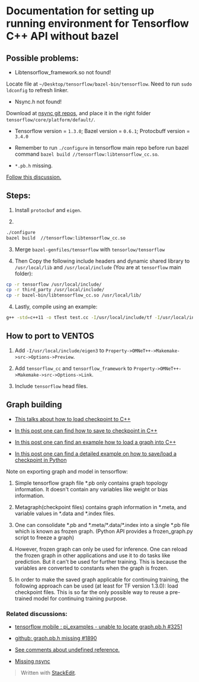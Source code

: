 
# Documentation for setting up running environment for Tensorflow C++ API without bazel


## Possible problems:

 * Libtensorflow_framework.so not found! 

Locate file at `~/Desktop/tensorflow/bazel-bin/tensorflow`. Need to run `sudo ldconfig` to refresh linker.
 
 * Nsync.h not found!

Download at [nsync git repos](https://github.com/google/nsync/tree/master/public), and place it in the right folder `tensorflow/core/platform/default/`.

* Tensorflow version = `1.3.0`; Bazel version = `0.6.1`; Protocbuff version = `3.4.0`


* Remember to run `./configure` in tensorflow main repo before run bazel command `bazel build //tensorflow:libtensorflow_cc.so`.


* `*.pb.h` missing.

[Follow this discussion.](https://github.com/tensorflow/tensorflow/issues/1890)

## Steps:

1. Install `protocbuf` and `eigen`.

2. 

```sh
./configure
bazel build  //tensorflow:libtensorflow_cc.so
```

3. Merge `bazel-genfiles/tensorflow` with `tensorlow/tensorflow`

4. Then Copy the following include headers and dynamic shared library to `/usr/local/lib` and `/usr/local/include` (You are at `tensorflow` main folder):
```sh
cp -r tensorflow /usr/local/include/
cp -r third_party /usr/local/include/
cp -r bazel-bin/libtensorflow_cc.so /usr/local/lib/
```

4. Lastly, compile using an example:
```sh
g++ -std=c++11 -o tTest test.cc -I/usr/local/include/tf -I/usr/local/include/eigen3 -g -Wall -D_DEBUG -Wshadow -Wno-sign-compare -w -L/usr/local/lib/libtensorflow_cc -ltensorflow_cc -L/usr/local/lib/libtensorflow_framework -ltensorflow_framework `pkg-config --cflags --libs protobuf`
```

## How to port to VENTOS

1. Add `-I/usr/local/include/eigen3` to `Property->OMNeT++->Makemake->src->Options->Preview`.

2. Add `tensorflow_cc` and `tensorflow_framework` to `Property->OMNeT++->Makemake->src->Options->Link`.

3. Include `tensorflow` head files.

## Graph building
* [This talks about how to load checkpoint to C++](https://stackoverflow.com/questions/35508866/tensorflow-different-ways-to-export-and-run-graph-in-c/43639305#43639305)

* [In this post one can find how to save to checkpoint in C++](https://github.com/tensorflow/tensorflow/issues/11236)

* [In this post one can find an example how to load a graph into C++](https://tebesu.github.io/posts/Training-a-TensorFlow-graph-in-C++-API)

* [In this post one can find a detailed example on how to save/load a checkpoint in Python](http://cv-tricks.com/tensorflow-tutorial/save-restore-tensorflow-models-quick-complete-tutorial/)

Note on exporting graph and model in tensorflow:

1. Simple tensorflow graph file *.pb only contains graph topology information. It doesn't contain any variables like weight or bias information.

2. Metagraph(checkpoint files) contains graph information in *.meta, and variable values in *.data and *.index files.

3. One can consolidate \*.pb and \*.meta/\*.data/\*.index into a single \*.pb file which is known as frozen graph. (Python API provides a frozen_graph.py script to freeze a graph)

4. However, frozen graph can only be used for inference. One can reload the frozen graph in other applications and use it to do tasks like prediction. But it can't be used for further training. This is because the variables are converted to constants when the graph is frozen.

5. In order to make the saved graph applicable for continuing training, the following approach can be used (at least for TF version 1.3.0): load checkpoint files. This is so far the only possible way to reuse a pre-trained model for continuing training purpose.

### Related discussions:
* [tensorflow mobile : pi_examples - unable to locate graph.pb.h #3251](https://github.com/tensorflow/tensorflow/issues/3251)

* [github: graph.pb.h missing #1890](https://github.com/tensorflow/tensorflow/issues/1890)

* [See comments about undefined reference.](http://tuatini.me/building-tensorflow-as-a-standalone-project/)

* [Missing nsync](https://github.com/tensorflow/tensorflow/issues/12482)

> Written with [StackEdit](https://stackedit.io/).
